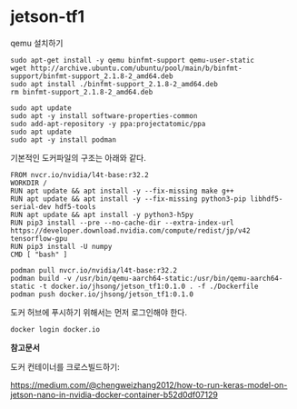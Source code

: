 # jetson-tf1

qemu 설치하기 

```
sudo apt-get install -y qemu binfmt-support qemu-user-static
wget http://archive.ubuntu.com/ubuntu/pool/main/b/binfmt-support/binfmt-support_2.1.8-2_amd64.deb
sudo apt install ./binfmt-support_2.1.8-2_amd64.deb
rm binfmt-support_2.1.8-2_amd64.deb
```

```
sudo apt update
sudo apt -y install software-properties-common
sudo add-apt-repository -y ppa:projectatomic/ppa
sudo apt update
sudo apt -y install podman
```

기본적인 도커파일의 구조는 아래와 같다.

```
FROM nvcr.io/nvidia/l4t-base:r32.2
WORKDIR /
RUN apt update && apt install -y --fix-missing make g++
RUN apt update && apt install -y --fix-missing python3-pip libhdf5-serial-dev hdf5-tools
RUN apt update && apt install -y python3-h5py
RUN pip3 install --pre --no-cache-dir --extra-index-url https://developer.download.nvidia.com/compute/redist/jp/v42 tensorflow-gpu
RUN pip3 install -U numpy
CMD [ "bash" ]
```

```
podman pull nvcr.io/nvidia/l4t-base:r32.2
podman build -v /usr/bin/qemu-aarch64-static:/usr/bin/qemu-aarch64-static -t docker.io/jhsong/jetson_tf1:0.1.0 . -f ./Dockerfile
podman push docker.io/jhsong/jetson_tf1:0.1.0
```

도커 허브에 푸시하기 위해서는 먼저 로그인해야 한다. 
```
docker login docker.io
```

**참고문서**

도커 컨테이너를 크로스빌드하기: 

https://medium.com/@chengweizhang2012/how-to-run-keras-model-on-jetson-nano-in-nvidia-docker-container-b52d0df07129
